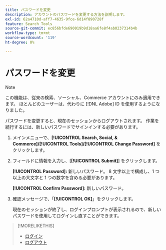 ```yaml
---
title: パスワードを変更
description: アカウントのパスワードを変更する方法を説明します。
exl-id: 62a4710d-aff7-4635-9fce-6d14f890728f
feature: Search Tools
source-git-commit: ec856bfde690019b9d18aa6fe8f4ab0237314b4b
workflow-type: tm+mt
source-wordcount: '119'
ht-degree: 0%

---
```


# パスワードを変更

>[!NOTE]
>
>この機能は、従来の検索、ソーシャル、Commerce アカウントにのみ適用できます。 ほとんどのユーザーは、代わりに [!DNL Adobe] ID を使用するようになりました。<!-- Replace this with a new topic with the new info. pointing to ?where? [Not the correct place!!! https://experienceleague.adobe.com/en/docs/core-services/interface/experience-cloud#manage-your-user-profile] -->

パスワードを変更すると、現在のセッションからログアウトされます。 作業を続行するには、新しいパスワードでサインインする必要があります。

1. メインメニューで、**[!UICONTROL Search, Social, & Commerce]/[!UICONTROL Tools]/[!UICONTROL Change Password]** をクリックします。

1. フィールドに情報を入力し、[**[!UICONTROL Submit]**] をクリックします。

   **[!UICONTROL Password]:** 新しいパスワード。 8 文字以上で構成し、1 つ以上の大文字と 1 つの数字を含める必要があります。

   **[!UICONTROL Confirm Password]:** 新しいパスワード。

1. 確認メッセージで、「**[!UICONTROL OK]**」をクリックします。

   現在のセッションが終了し、ログインプロンプトが表示されるので、新しいパスワードを使用してログインし直すことができます。

>[!MORELIKETHIS]
>
>* [ ログイン ](/help/search-social-commerce/getting-started/sign-in.md)
>* [ ログアウト ](/help/search-social-commerce/getting-started/sign-out.md)

